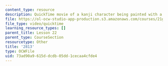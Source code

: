 ```yaml
---
content_type: resource
description: QuickTime movie of a kanji character being painted with a brush.
file: https://ol-ocw-studio-app-production.s3.amazonaws.com/courses/21g-504-japanese-iv-spring-2009/73ad90a9615ddcdb05dd1cecaa4cfde4_2813.mov
file_type: video/quicktime
learning_resource_types: []
parent_title: Lesson 22
parent_type: CourseSection
resourcetype: Other
title: '2813'
type: OCWFile
uid: 73ad90a9-615d-dcdb-05dd-1cecaa4cfde4
---
```

